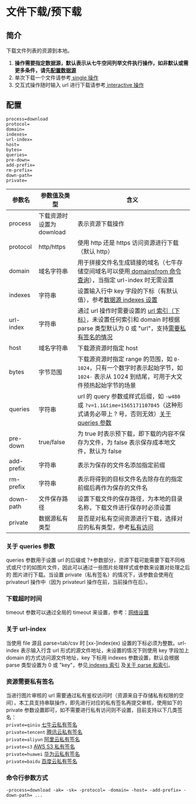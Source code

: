 # 文件下载/预下载

## 简介
下载文件列表的资源到本地。   
1. **操作需要指定数据源，默认表示从七牛空间列举文件执行操作，如非默认或需更多条件，请先[配置数据源](datasource.md)**  
2. 单次下载一个文件请参考[ single 操作](single.md)  
3. 交互式操作随时输入 url 进行下载请参考[ interactive 操作](interactive.md)  

## 配置
```
process=download
protocol=
domain=
indexes=
url-index=
host=
bytes=
queries=
pre-down=
add-prefix=
rm-prefix=
down-path=
private=
```  
|参数名|参数值及类型 | 含义|  
|-----|-------|-----|  
|process| 下载资源时设置为 download | 表示资源下载操作|  
|protocol| http/https| 使用 http 还是 https 访问资源进行下载（默认 http）|  
|domain| 域名字符串| 用于拼接文件名生成链接的域名（七牛存储空间域名可以使用[ domainsfrom 命令查询](domainsofbucket.md)），当指定 url-index 时无需设置|  
|indexes|字符串| 设置输入行中 key 字段的下标（有默认值），参考[数据源 indexes 设置](datasource.md#1-公共参数)|  
|url-index| 字符串| 通过 url 操作时需要设置的 [url 索引（下标）](#关于-url-index)，未设置任何索引和 domain 时根据 parse 类型默认为 0 或 "url"，支持[需要私有签名的情况](#资源需要私有签名)|  
|host| 域名字符串| 下载源资源时指定 host|  
|bytes| 字节范围| 下载源资源时指定 range 的范围，如 `0-1024`，只有一个数字时表示起始字节，如 `1024-` 表示从 1024 到结尾，可用于大文件预热起始字节的场景|  
|queries| 字符串| url 的 query 参数或样式后缀，如 `-w480` 或 `?v=1.1&time=1565171107845`（这种形式请务必带上 ? 号，否则无效）[关于 queries 参数](#关于-queries-参数)|  
|pre-down| true/false|为 true 时表示预下载，即下载的内容不保存为文件，为 false 表示保存成本地文件，默认为 false|  
|add-prefix| 字符串| 表示为保存的文件名添加指定前缀|  
|rm-prefix| 字符串| 表示将得到的目标文件名去除存在的指定前缀后再作为保存的文件名|  
|down-path| 文件保存路径|设置下载文件的保存路径，为本地的目录名称，下载文件进行保存时必须设置|  
|private| 数据源私有类型|是否是对私有空间资源进行下载，选择对应的私有类型，参考[私有访问](#资源需要私有签名)|  

### 关于 queries 参数
queries 参数用于设置 url 的后缀或 ?+参数部分，资源下载可能需要下载不同格式或尺寸的如图片文件，因此可以通过一些图片处理样式或参数来设置对处理之后的
图片进行下载。当设置 private（私有签名）的情况下，该参数会使用在 privateurl 操作中（因为 privateurl 操作在前，当前操作在后）。  

### 下载超时时间
timeout 参数可以通过全局的 timeout 来设置，参考：[网络设置](../README.md#7-网络设置)  

### 关于 url-index
当使用 file 源且 parse=tab/csv 时 [xx-]index(ex) 设置的下标必须为整数。url-index 表示输入行含 url 形式的源文件地址，未设置的情况下则使用 
key 字段加上 domain 的方式访问源文件地址，key 下标用 indexes 参数设置，默认会根据 parse 类型设置为 0 或 "key"，参见[ indexes 索引](datasource.md#关于-indexes-索引)
及[关于 parse 和索引](datasource.md#关于-parse)。  

### 资源需要私有签名
当进行图片审核的 url 需要通过私有鉴权访问时（资源来自于存储私有权限的空间），本工具支持串联操作，即先进行对应的私有签名再提交审核，使用如下的 private
参数设置即可，如不需要进行私有访问则不设置，目前支持以下几类签名：  
`private=qiniu` [七牛云私有签名](privateurl.md#七牛配置参数)  
`private=tencent` [腾讯云私有签名](privateurl.md#其他存储配置参数)  
`private=aliyun` [阿里云私有签名](privateurl.md#其他存储配置参数)  
`private=s3` [AWS S3 私有签名](privateurl.md#其他存储配置参数)  
`private=huawei` [华为云私有签名](privateurl.md#其他存储配置参数)  
`private=baidu` [百度云私有签名](privateurl.md#其他存储配置参数)  

### 命令行参数方式
```
-process=download -ak= -sk= -protocol= -domain= -host= -add-prefix= -down-path= ...
```

